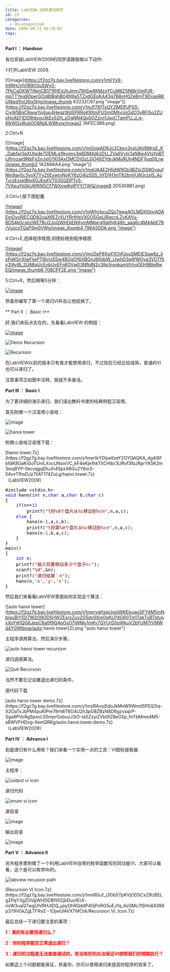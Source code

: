 ```yaml
---
title: LabVIEW 2009递归研究
id: 23
categories:
  - Uncategorized
date: 2009-08-21 04:19:03
tags:
---
```


<div id="msgcns!866B8F96A2761BBE!1369" class="bvMsg">

**Part I ： Handson**

各位安装LabVIEW2009的同学请跟我做以下动作:

1:打开LabVIEW 2009.

[![image](https://f2gz7g.bay.livefilestore.com/y1mVYx9-iHIRHcVhl1R903uSWy0-7PkCqDKWTjNmCB171fHEVJhJmm79IjSw8KMzvYCuM6Z5NBkVimPJR-mpTTYeg90perGOqBtBghB04N9a5TZxdGEpKA43q7B8oH0ZeBmT9DvaqRKUNied1mU6jx0Hg/image_thumb 63232C87.png "image")](https://f2gz7g.bay.livefilestore.com/y1mJf781TsQY2lMDPJPSS-Ciy9j5BqCKwwYq4up4HegzWdSPRRoK9XmPUSm0MhcjjsGdO3yBFl5o2ZUoHcAEFlDD9Idvou3kEx52H_zGgNN4Qq5OZzivi1JsoCTqmPU_J_g-6lkWGxiRub0O8NdLW8Kxw/image2 7AFEC386.png) 

2:Ctrl+N

[![image](https://f2gz7g.bay.livefilestore.com/y1m0ogiAD6Jc2Cbxy3vpUAV6MrpE_K_Dabfar0aXUtgde7OEMLg1Ikyjmx3q6DM4dkzDU_ZVa6Vytc1aN8w4VtsYpBTtJfnyzax9NbFx2nJxlG1Xl3AxOMCDjiSzLGO49ZYdrJkMuRUh4NDF1juq0lLrw/image_thumb2 1A28A6A4.png "image")](https://f2gz7g.bay.livefilestore.com/y1mqUA4E2HIjdW9Gb3BZtx2IS9OvqufNm9ay5c3yoX7YyZtiExwtvNyKY6zO4IzSS5_hYD1H1mT82bnVU8GrzxlS_AzTvrzEsxkIBloXGJEeXVT03GQDPTy5-7VXeuYh0kU6fKN5Cf7WXnw8gIPYYITWQ/image8 2D5308B1.png) 

3:Ctrl+I,按下图配置

[![image](https://f2gz7g.bay.livefilestore.com/y1mWhcbcuZQz7gwaAOLMDXl0lxrADAEmDyvRlECQD82oaX6EZrXUYRrfHsVXGO5GeLIRwcnLZvKAYu-BD54k0csbzWE7BjJ2JoQWhEkENXymMMwr49aIlhjK48h_aaq6c4M4AbE7BrVuzcnTQsPSm0VWg/image_thumb4 796A50DA.png "image")](https://f2gz7g.bay.livefilestore.com/y1mTJsXhwFua2feHrRTHHidlP8UL_niDiOlgDLqXBogknVvLwNzcQLlDPnAj9Nd9eU-slt_5e4mpgKoMsZAIswHRF6d9eH2x-0u7mCNVuzKSd2K4VyE5RYrizBHaxPc6H5YnRiUspCSTyHZolbOHjRpMw/image12.png) 

4:Ctrl+E,选择程序框图,将图标拖到程序框图

[![image](https://f2gz7g.bay.livefilestore.com/y1mcDpF6XgX1ChPJouSMEIE3qw8z_IizPqK5nXIwFlwPTl6ctx5Sw4BOgOf6XBGnJ66dpW_iJwhD3q6fWGya3VDTf5jr2lAylB_2U88qUcEnbUvEFn6OVw03NftdN2c39p1nxqkamVlrhq0EH9BIeRwEQ/image_thumb6 708CFF2E.png "image")](https://f2gz7g.bay.livefilestore.com/y1mtg6ZXjelXoHmXA-xYApe6akbTKVKdtTBH_quMiSzKJndfpVbuYu7gLL-Sam_hY8rH9Icrm244_Qaw6dPLAScQj7ZbK8kxnE1jXgiKsLsGsYokS_LVM7UnagklPGUavrq6fYUsZCsgCP_K5VLYnHjqA/image16.png) 

5:Ctrl+R，然后稍等5分钟：

[![image](https://f2gz7g.bay.livefilestore.com/y1mTROt_oCMYrqvSPJ04o_93I-BcT6v-wjgCSDCnM2r6e99wb8w2-XPcgd7vl2bYbHxGH8iHmbm6lA-3n86m8LBhbvZdsfTObYKgeBqQVIeSACqPrq_vyUkRFBWol7Q7nG1F97-kUeP9s4nd3XNOmDj-g/image_thumb9.png "image")](https://f2gz7g.bay.livefilestore.com/y1m1yQuFE2PPchn6j3vH06VfbQjUhxybHx40VJLiaJvTh8Ug5ceO30uH-JkY3AW8fKT9SRvDTHf1WBG8f5DHqPiznrj_6UOcC3v6znY_IXbenCqaFABGdCOxuYloaJmHHVJIGZuG2CU3DqB4aC0LdfK4A/image23.png) 

恭喜你编写了第一个递归VI并且让他挂掉了。

** Part II ： Basic I**

好,我们来玩点实在的，先看看LabVIEW 的例程：

[![image](https://f2gz7g.bay.livefilestore.com/y1mm8KaiiUP0iV4jeZuGcGwDgHYgJPz8icKzsio12LxgM3wMzboQT03e5_5hSjVTQid9D00wpjamNWPQrSvLu67so_5EEkB_loAoqARIAbEZnlypl43vNLYAwX-ejCOE3_3RK3Ts2sFerIEN5_5dA-O0g/image_thumb2[1].png "image")](https://f2gz7g.bay.livefilestore.com/y1mvWEYPjzRXVMmpiuO4xUqrOXFHdNFe0v_y1tVO63ZJGZWgSxL7H_y9eUjrF71FHSZPW7h5_NkO6Ncsz_VXhrbaIIVDLG6mFk6J8DKUHii9Hagg4fAAsx6O6huAsx2nLXGUVP7Pr2DTY6CDSwbboXFaw/image6.png) 

![Demo Recursion](http://lhb5883.files.wordpress.com/2009/08/demorecursion5.png?w=300 "Demo Recursion") 

![Recursion](http://lhb5883.files.wordpress.com/2009/08/recursion5.png?w=300 "Recursion") 

在LabVIEW以前的版本只有类才能使用递归，不过现在已经比较成熟，普通的VI也可以递归了。

注意事项正如图中注释，我就不多废话。

**Part III ： Basic I**

为了更详细的演示递归，我们请出教科书里的经典例程汉诺塔。

首先附赠一个汉诺塔小游戏：

![image](http://lhb5883.files.wordpress.com/2009/08/image5b105d.png?w=300 "image") 

![hanoi tower](http://lhb5883.files.wordpress.com/2009/08/hanoitower5b55d.png?w=300 "hanoi tower") 

附赠小游戏汉诺塔下载：
  <div style="display:inline;float:none;margin:0;padding:0;"><div>[hanoi tower.7z](https://f2gz7g.bay.livefilestore.com/y1merIkYDIpelIzeY2GYQAQKA_dg4i8FbfdK8GaKiGoTUnlLXvcUNsixVC_kF4eKje1hkTltCHlbr3URvf3IbJRprYA5K2m3ioq8YP-5kcvqgqDIuJh4SpxX6Gu2Y6io3-54vvTfhsDJz7IiAT174ZuLg/hanoi.tower.7z)</div></div>（LabVIEW2009）  

  <div style="display:inline;float:none;margin:0;padding:0;"><pre style="background-color:#FFFFFF;white-space:pre-wrap;word-wrap:break-word;overflow:auto;"><span style="color:#000000;">#include </span><span style="color:#000000;">&lt;</span><span style="color:#000000;">stdio.h</span><span style="color:#000000;">&gt;</span><span style="color:#000000;">
</span><span style="color:#0000FF;">void</span><span style="color:#000000;"> hano(</span><span style="color:#0000FF;">int</span><span style="color:#000000;"> n,</span><span style="color:#0000FF;">char</span><span style="color:#000000;"> a,</span><span style="color:#0000FF;">char</span><span style="color:#000000;"> b,</span><span style="color:#0000FF;">char</span><span style="color:#000000;"> c)
&#123;
    </span><span style="color:#0000FF;">if</span><span style="color:#000000;">(n</span><span style="color:#000000;">==</span><span style="color:#800080;">1</span><span style="color:#000000;">) 
        printf(</span><span style="color:#800000;">&quot;</span><span style="color:#800000;">t将%d个盘片从%c移动到%cn</span><span style="color:#800000;">&quot;</span><span style="color:#000000;">,n,a,c);
    </span><span style="color:#0000FF;">else</span><span style="color:#000000;"> &#123;
        hano(n</span><span style="color:#000000;">-</span><span style="color:#800080;">1</span><span style="color:#000000;">,a,c,b);
        printf(</span><span style="color:#800000;">&quot;</span><span style="color:#800000;">t将第%d个盘片从%c移动到%cn</span><span style="color:#800000;">&quot;</span><span style="color:#000000;">,n,a,c);
        hano(n</span><span style="color:#000000;">-</span><span style="color:#800080;">1</span><span style="color:#000000;">,b,a,c);
    &#125;
&#125;
main()
&#123;
    </span><span style="color:#0000FF;">int</span><span style="color:#000000;"> n;
    printf(</span><span style="color:#800000;">&quot;</span><span style="color:#800000;">输入将要移动多少个盘子n:</span><span style="color:#800000;">&quot;</span><span style="color:#000000;">);
    scanf(</span><span style="color:#800000;">&quot;</span><span style="color:#800000;">%d</span><span style="color:#800000;">&quot;</span><span style="color:#000000;">,</span><span style="color:#000000;">&amp;</span><span style="color:#000000;">n);
    printf(</span><span style="color:#800000;">&quot;</span><span style="color:#800000;">递归结果：n</span><span style="color:#800000;">&quot;</span><span style="color:#000000;">);
    hano(n,</span><span style="color:#800000;">'</span><span style="color:#800000;">x</span><span style="color:#800000;">'</span><span style="color:#000000;">,</span><span style="color:#800000;">'</span><span style="color:#800000;">y</span><span style="color:#800000;">'</span><span style="color:#000000;">,</span><span style="color:#800000;">'</span><span style="color:#800000;">z</span><span style="color:#800000;">'</span><span style="color:#000000;">);
&#125; </span></pre></div>

然后我们来看看LabVIEW里面如何实现这个算法：

![auto hanoi tower](https://f2gz7g.bay.livefilestore.com/y1mprygHzelJggiWKEkuwsSFY4M5mNbiguBIY5D7W2O9OD5HWZEsrxZuv2G5dv0Xm0gKLPXG60Tm1TqkTvBTIdvpxXoYjKlQG6JepC8a0f9Q4pOsO7iWMu1mKv7QYUrD0oWkuV2bYUM7tVMWd4Y0Wtbnw/auto hanoi tower[2].png "auto hanoi tower") 

主程序调用算法，然后演示步骤。

![auto hanoi tower recursion](http://lhb5883.files.wordpress.com/2009/08/autohanoitowerrecursion5b25d.png?w=300 "auto hanoi tower recursion") 

递归调用算法。

![Quit Recursion](http://lhb5883.files.wordpress.com/2009/08/quitrecursion5b25d.png?w=300 "Quit Recursion") 

当然不要忘记设置退出递归的条件。

源代码下载

<div style="display:inline;float:none;margin:0;padding:0;"><div>[auto hanoi tower demo.7z](https://f2gz7g.bay.livefilestore.com/y1mzRAxsj5doJkMoW9WmdSPEQ3iq-X2OaTxJbPM4puKlPm79rh8T6O4U2h3pG8ZBzN8D6gzvsqrP-Sga8PVoRgSpxoLS5mprGxbuzJ3iO-ta5ZzyiZVb0tZ8eG5p_fnTbMme4M5-aBWVFHDog-XemQRKg/auto.hanoi.tower.demo.7z)</div></div>（LabVIEW2009）

**Part IV ： Advance I**

到底递归有什么用呢？我们来看一个实用一点的工具：VI图标提取器

![image](https://f2gz7g.bay.livefilestore.com/y1mthsEtKyirJ5UgEwqu1Pd_SHiauSyudG9LPT5gSFTKp2tj6WRPWmHr9vA2gFltVAbHriMUMAvKkkGATycCxvYG5XOLYLV3PVxcx6vxw_9xqv0B3IZsOa4bdHZnp9aCZerIg1khZ9lhQeoZnevNjoU-Q/image[13].png "image") 

主程序：

![output vi icon](http://lhb5883.files.wordpress.com/2009/08/outputviicon5b25d.png?w=203 "output vi icon") 

递归代码

![enum vi icon](http://lhb5883.files.wordpress.com/2009/08/enumviicon5b25d.png?w=300 "enum vi icon") 

源目录

![image](http://lhb5883.files.wordpress.com/2009/08/image5b195d37974858.png?w=300 "image") 

输出目录

![image](http://lhb5883.files.wordpress.com/2009/08/image5b165d72d9c6a2.png?w=300 "image") 

**Part V ： Advance II**

另外程序里附赠了一个利用LabVIEW自带的枚举函数写的同功能VI，大家可以看看，这个是可以枚举llb的。

![labview recusion path](http://lhb5883.files.wordpress.com/2009/08/labviewrecusionpath5b25d.png?w=300 "labview recusion path") 

<div style="display:inline;float:none;margin:0;padding:0;"><div>[Recursion VI  Icon.7z](https://f2gz7g.bay.livefilestore.com/y1mnRGuf_j3Gb5TpKVjOD5CxZ8UBELgZPqY3gZOVgWHl5DBflI0ZjbDuo1EUl-risW3uaQ7wgUlVRHJIDQ_ypyOhRQddP40jPnRG5uEJ1q_4sGMc7lSHn84388p379VGkZgLTFRvZ--1OjwUlAVXTMCtA/Recursion.VI..Icon.7z)</div></div>

最后总结一下递归要注意的事项：

<font color="#ff0000">**1：真的有必要用递归么？**</font>

<font color="#ff0000">**2：你的程序能否正常退出递归？**</font>

<font color="#ff0000">**3：递归的过程是无法直接调试的，有没有好的办法保证VI按照我们的预期执行？**</font>

如果这三个问题都能保证，恭喜你，你可以使用递归来提高你程序的效率了。
  </div>